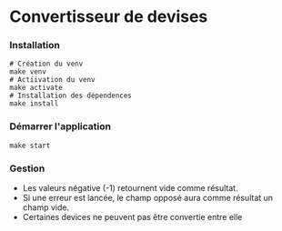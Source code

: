 # Convertisseur de devises

### Installation

```
# Création du venv
make venv
# Actiivation du venv
make activate
# Installation des dépendences
make install
```

### Démarrer l'application
```
make start
```

### Gestion
- Les valeurs négative (-1) retournent vide comme résultat.
- Si une erreur est lancée, le champ opposé aura comme résultat un champ vide.
- Certaines devices ne peuvent pas être convertie entre elle
